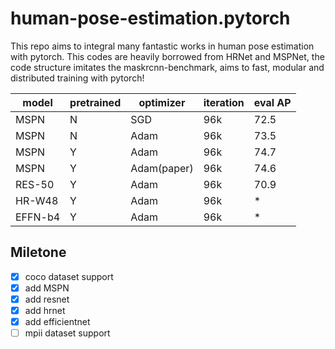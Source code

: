 # human-pose-estimation.pytorch
This repo aims to integral many fantastic works in human pose estimation with pytorch. This codes are heavily borrowed from HRNet and MSPNet, the code structure imitates the maskrcnn-benchmark, aims to fast, modular and distributed training with pytorch! 

| model   | pretrained | optimizer   | iteration | eval AP |
| ------- | ---------- | ----------- | --------- | ------- |
| MSPN    | N          | SGD         | 96k       | 72.5    |
| MSPN    | N          | Adam        | 96k       | 73.5    |
| MSPN    | Y          | Adam        | 96k       | 74.7    |
| MSPN    | Y          | Adam(paper) | 96k       | 74.6    |
| RES-50  | Y          | Adam        | 96k       | 70.9    |
| HR-W48  | Y          | Adam        | 96k       | *       |
| EFFN-b4 | Y          | Adam        | 96k       | *       |


## Miletone

- [x] coco dataset support
- [x] add MSPN
- [x] add resnet
- [x] add hrnet
- [x] add efficientnet
- [ ] mpii dataset support